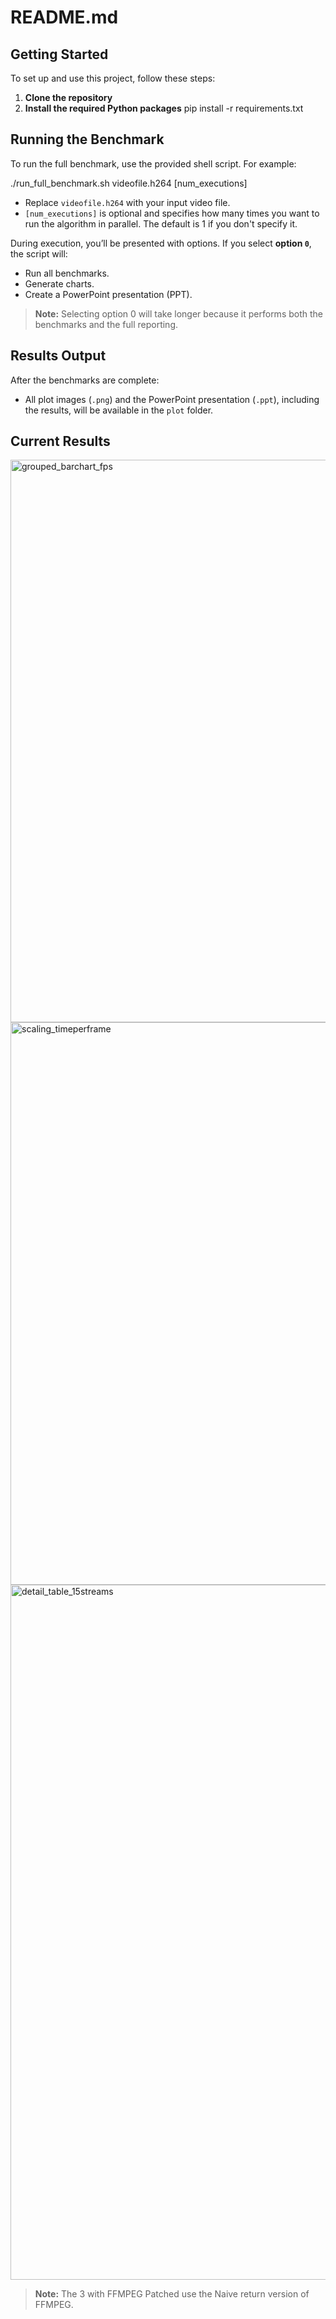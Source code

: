 # README.md

## Getting Started

To set up and use this project, follow these steps:

1. **Clone the repository**
2. **Install the required Python packages**
pip install -r requirements.txt

## Running the Benchmark

To run the full benchmark, use the provided shell script. For example:

./run_full_benchmark.sh videofile.h264 [num_executions]

- Replace `videofile.h264` with your input video file.
- `[num_executions]` is optional and specifies how many times you want to run the algorithm in parallel. The default is 1 if you don't specify it.

During execution, you’ll be presented with options. If you select **option `0`**, the script will:
- Run all benchmarks.
- Generate charts.
- Create a PowerPoint presentation (PPT).

> **Note:** Selecting option 0 will take longer because it performs both the benchmarks and the full reporting.

## Results Output

After the benchmarks are complete:
- All plot images (`.png`) and the PowerPoint presentation (`.ppt`), including the results, will be available in the `plot` folder.

## Current Results 

<img width="1600" height="900" alt="grouped_barchart_fps" src="https://github.com/user-attachments/assets/21f15b0b-f9a1-4ca6-8f5a-04c6f3347246" />

<img width="1600" height="900" alt="scaling_timeperframe" src="https://github.com/user-attachments/assets/16ae1c73-3a82-4525-b752-12fa3311d01d" />

<img width="3077" height="1112" alt="detail_table_15streams" src="https://github.com/user-attachments/assets/e1e74285-9eb4-4354-b18c-13a192364db4" />

> **Note:** The 3 with FFMPEG Patched use the Naive return version of FFMPEG.

